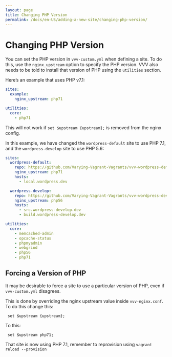 ```yaml
---
layout: page
title: Changing PHP Version
permalink: /docs/en-US/adding-a-new-site/changing-php-version/
---
```


# Changing PHP Version

You can set the PHP version in `vvv-custom.yml` when defining a site. To do this, use the `nginx_upstream` option to specify the PHP version. VVV also needs to be told to install that version of PHP using the `utilities` section.

Here’s an example that uses PHP v7.1:

```YAML
sites:
  example:
    nginx_upstream: php71

utilities:
  core:
    - php71
```

This will not work if `set $upstream {upstream};` is removed from the nginx config.

In this example, we have changed the `wordpress-default` site to use PHP 7.1, and the `wordpress-develop` site to use PHP 5.6:

```YAML
sites:
  wordpress-default:
    repo: https://github.com/Varying-Vagrant-Vagrants/vvv-wordpress-default.git
    nginx_upstream: php71
    hosts:
      - local.wordpress.dev

  wordpress-develop:
    repo: https://github.com/Varying-Vagrant-Vagrants/vvv-wordpress-develop.git
    nginx_upstream: php56
    hosts:
      - src.wordpress-develop.dev
      - build.wordpress-develop.dev

utilities:
  core:
    - memcached-admin
    - opcache-status
    - phpmyadmin
    - webgrind
    - php56
    - php71
```

## Forcing a Version of PHP

It may be desirable to force a site to use a particular version of PHP, even if `vvv-custom.yml` disagrees.

This is done by overriding the nginx upstream value inside `vvv-nginx.conf`. To do this change this:

```nginx
 set $upstream {upstream};
```

To this:

```nginx
 set $upstream php71;
```

That site is now using PHP 7.1, remember to reprovision using `vagrant reload --provision`

